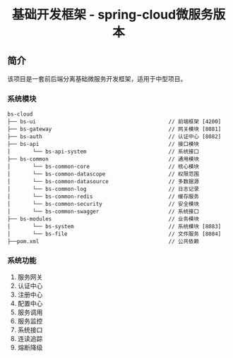 <h1 style="margin: 30px 0 30px; font-weight: bold;text-align: center">基础开发框架 - spring-cloud微服务版本</h1>

## 简介

该项目是一套前后端分离基础微服务开发框架，适用于中型项目。

### 系统模块

    bs-cloud    
    ├── bs-ui                                          // 前端框架 [4200]
    ├── bs-gateway                                     // 网关模块 [8081]
    ├── bs-auth                                        // 认证中心 [8082]
    ├── bs-api                                         // 接口模块
    │       └── bs-api-system                          // 系统接口
    ├── bs-common                                      // 通用模块
    │       └── bs-common-core                         // 核心模块
    │       └── bs-common-datascope                    // 权限范围
    │       └── bs-common-datasource                   // 多数据源
    │       └── bs-common-log                          // 日志记录
    │       └── bs-common-redis                        // 缓存服务
    │       └── bs-common-security                     // 安全模块
    │       └── bs-common-swagger                      // 系统接口
    ├── bs-modules                                     // 业务模块
    │       └── bs-system                              // 系统模块 [8083]
    │       └── bs-file                                // 文件服务 [8084]
    ├──pom.xml                                         // 公共依赖

### 系统功能

1. 服务网关
2. 认证中心
3. 注册中心
4. 配置中心
5. 服务调用
6. 服务监控
7. 系统接口
8. 连读追踪
9. 熔断降级


